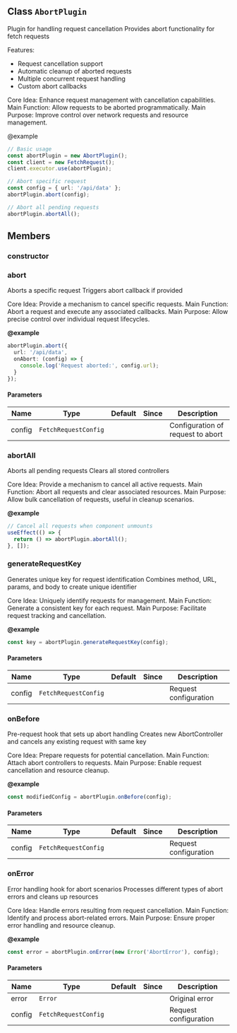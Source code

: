## Class `AbortPlugin`
Plugin for handling request cancellation
Provides abort functionality for fetch requests

Features:
- Request cancellation support
- Automatic cleanup of aborted requests
- Multiple concurrent request handling
- Custom abort callbacks

Core Idea: Enhance request management with cancellation capabilities.
Main Function: Allow requests to be aborted programmatically.
Main Purpose: Improve control over network requests and resource management.

@example
```typescript
// Basic usage
const abortPlugin = new AbortPlugin();
const client = new FetchRequest();
client.executor.use(abortPlugin);

// Abort specific request
const config = { url: '/api/data' };
abortPlugin.abort(config);

// Abort all pending requests
abortPlugin.abortAll();
```

## Members

### constructor




### abort
Aborts a specific request
Triggers abort callback if provided

Core Idea: Provide a mechanism to cancel specific requests.
Main Function: Abort a request and execute any associated callbacks.
Main Purpose: Allow precise control over individual request lifecycles.

**@example**
```typescript
abortPlugin.abort({
  url: '/api/data',
  onAbort: (config) => {
    console.log('Request aborted:', config.url);
  }
});
```


#### Parameters
| Name | Type | Default | Since | Description |
|------|------|---------|-------|------------|
|  config  | `FetchRequestConfig` |  |  | Configuration of request to abort  |


### abortAll
Aborts all pending requests
Clears all stored controllers

Core Idea: Provide a mechanism to cancel all active requests.
Main Function: Abort all requests and clear associated resources.
Main Purpose: Allow bulk cancellation of requests, useful in cleanup scenarios.

**@example**
```typescript
// Cancel all requests when component unmounts
useEffect(() => {
  return () => abortPlugin.abortAll();
}, []);
```




### generateRequestKey
Generates unique key for request identification
Combines method, URL, params, and body to create unique identifier

Core Idea: Uniquely identify requests for management.
Main Function: Generate a consistent key for each request.
Main Purpose: Facilitate request tracking and cancellation.

**@example**
```typescript
const key = abortPlugin.generateRequestKey(config);
```


#### Parameters
| Name | Type | Default | Since | Description |
|------|------|---------|-------|------------|
|  config  | `FetchRequestConfig` |  |  | Request configuration  |


### onBefore
Pre-request hook that sets up abort handling
Creates new AbortController and cancels any existing request with same key

Core Idea: Prepare requests for potential cancellation.
Main Function: Attach abort controllers to requests.
Main Purpose: Enable request cancellation and resource cleanup.

**@example**
```typescript
const modifiedConfig = abortPlugin.onBefore(config);
```


#### Parameters
| Name | Type | Default | Since | Description |
|------|------|---------|-------|------------|
|  config  | `FetchRequestConfig` |  |  | Request configuration  |


### onError
Error handling hook for abort scenarios
Processes different types of abort errors and cleans up resources

Core Idea: Handle errors resulting from request cancellation.
Main Function: Identify and process abort-related errors.
Main Purpose: Ensure proper error handling and resource cleanup.

**@example**
```typescript
const error = abortPlugin.onError(new Error('AbortError'), config);
```


#### Parameters
| Name | Type | Default | Since | Description |
|------|------|---------|-------|------------|
|  error  | `Error` |  |  | Original error  |
|  config  | `FetchRequestConfig` |  |  | Request configuration  |

